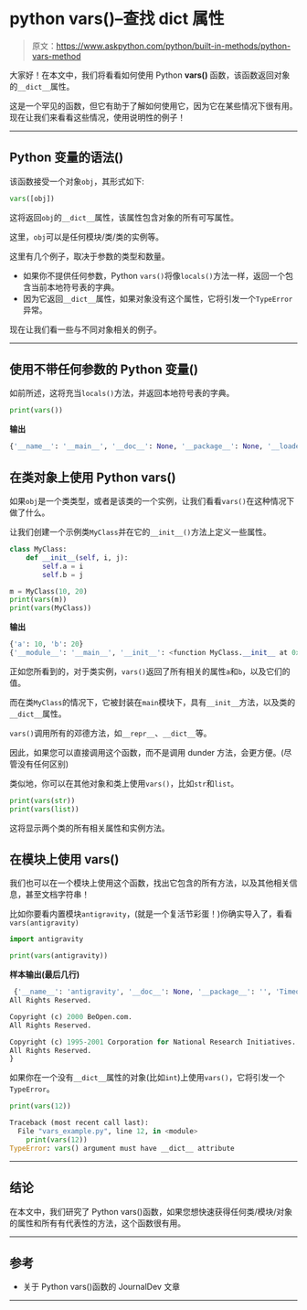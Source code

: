 # python vars()–查找 __dict__ 属性

> 原文：<https://www.askpython.com/python/built-in-methods/python-vars-method>

大家好！在本文中，我们将看看如何使用 Python **vars()** 函数，该函数返回对象的`__dict__`属性。

这是一个罕见的函数，但它有助于了解如何使用它，因为它在某些情况下很有用。现在让我们来看看这些情况，使用说明性的例子！

* * *

## Python 变量的语法()

该函数接受一个对象`obj`，其形式如下:

```py
vars([obj])

```

这将返回`obj`的`__dict__`属性，该属性包含对象的所有可写属性。

这里，`obj`可以是任何模块/类/类的实例等。

这里有几个例子，取决于参数的类型和数量。

*   如果你不提供任何参数，Python `vars()`将像`locals()`方法一样，返回一个包含当前本地符号表的字典。
*   因为它返回`__dict__`属性，如果对象没有这个属性，它将引发一个`TypeError`异常。

现在让我们看一些与不同对象相关的例子。

* * *

## 使用不带任何参数的 Python **变量**()

如前所述，这将充当`locals()`方法，并返回本地符号表的字典。

```py
print(vars())

```

**输出**

```py
{'__name__': '__main__', '__doc__': None, '__package__': None, '__loader__': <_frozen_importlib_external.SourceFileLoader object at 0x108508390>, '__spec__': None, '__annotations__': {}, '__builtins__': <module 'builtins' (built-in)>, '__file__': '/Users/vijay/home/python_vars_function.py', '__cached__': None, 'Data': <class '__main__.Data'>, 'd': <__main__.Data object at 0x108565048>, 'math': <module 'math' from '/Library/Frameworks/Python.framework/Versions/3.6/lib/python3.6/lib-dynload/math.cpython-36m-darwin.so'>}

```

## 在类对象上使用 Python vars()

如果`obj`是一个类类型，或者是该类的一个实例，让我们看看`vars()`在这种情况下做了什么。

让我们创建一个示例类`MyClass`并在它的`__init__()`方法上定义一些属性。

```py
class MyClass:
    def __init__(self, i, j):
        self.a = i
        self.b = j

m = MyClass(10, 20)
print(vars(m))
print(vars(MyClass))

```

**输出**

```py
{'a': 10, 'b': 20}
{'__module__': '__main__', '__init__': <function MyClass.__init__ at 0x000001C24EA129D8>, '__dict__': <attribute '__dict__' of 'MyClass' objects>, '__weakref__': <attribute '__weakref__' of 'MyClass' objects>, '__doc__': None}

```

正如您所看到的，对于类实例，`vars()`返回了所有相关的属性`a`和`b`，以及它们的值。

而在类`MyClass`的情况下，它被封装在`main`模块下，具有`__init__`方法，以及类的`__dict__`属性。

`vars()`调用所有的邓德方法，如`__repr__`、`__dict__`等。

因此，如果您可以直接调用这个函数，而不是调用 dunder 方法，会更方便。(尽管没有任何区别)

类似地，你可以在其他对象和类上使用`vars()`，比如`str`和`list`。

```py
print(vars(str))
print(vars(list))

```

这将显示两个类的所有相关属性和实例方法。

## 在模块上使用 vars()

我们也可以在一个模块上使用这个函数，找出它包含的所有方法，以及其他相关信息，甚至文档字符串！

比如你要看内置模块`antigravity`，(就是一个复活节彩蛋！)你确实导入了，看看`vars(antigravity)`

```py
import antigravity

print(vars(antigravity))

```

**样本输出(最后几行)**

```py
 {'__name__': 'antigravity', '__doc__': None, '__package__': '', 'TimeoutError': <class 'TimeoutError'>, 'open': <built-in function open>, 'quit': Use quit() or Ctrl-Z plus Return to exit, 'exit': Use exit() or Ctrl-Z plus Return to exit, 'copyright': Copyright (c) 2001-2018 Python Software Foundation.
All Rights Reserved.

Copyright (c) 2000 BeOpen.com.
All Rights Reserved.

Copyright (c) 1995-2001 Corporation for National Research Initiatives.
All Rights Reserved.
}

```

如果你在一个没有`__dict__`属性的对象(比如`int`)上使用`vars()`，它将引发一个`TypeError`。

```py
print(vars(12))

```

```py
Traceback (most recent call last):
  File "vars_example.py", line 12, in <module>
    print(vars(12))
TypeError: vars() argument must have __dict__ attribute

```

* * *

## 结论

在本文中，我们研究了 Python vars()函数，如果您想快速获得任何类/模块/对象的属性和所有有代表性的方法，这个函数很有用。

* * *

## 参考

*   关于 Python vars()函数的 JournalDev 文章

* * *